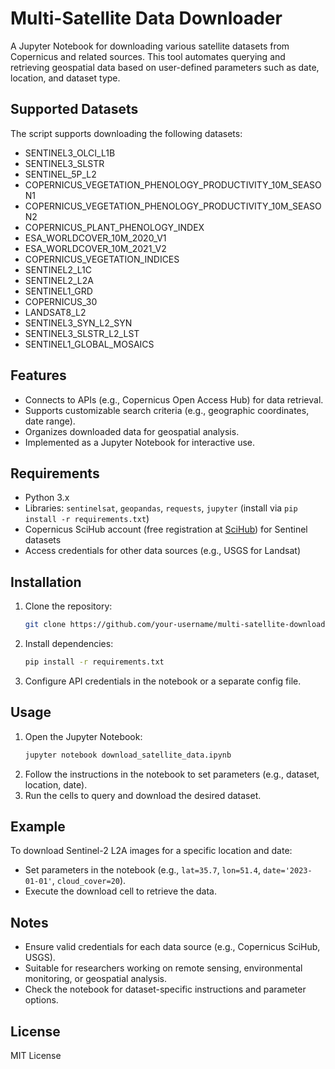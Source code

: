 # Multi-Satellite Data Downloader

A Jupyter Notebook for downloading various satellite datasets from Copernicus and related sources. This tool automates querying and retrieving geospatial data based on user-defined parameters such as date, location, and dataset type.

## Supported Datasets
The script supports downloading the following datasets:
- SENTINEL3_OLCI_L1B
- SENTINEL3_SLSTR
- SENTINEL_5P_L2
- COPERNICUS_VEGETATION_PHENOLOGY_PRODUCTIVITY_10M_SEASON1
- COPERNICUS_VEGETATION_PHENOLOGY_PRODUCTIVITY_10M_SEASON2
- COPERNICUS_PLANT_PHENOLOGY_INDEX
- ESA_WORLDCOVER_10M_2020_V1
- ESA_WORLDCOVER_10M_2021_V2
- COPERNICUS_VEGETATION_INDICES
- SENTINEL2_L1C
- SENTINEL2_L2A
- SENTINEL1_GRD
- COPERNICUS_30
- LANDSAT8_L2
- SENTINEL3_SYN_L2_SYN
- SENTINEL3_SLSTR_L2_LST
- SENTINEL1_GLOBAL_MOSAICS

## Features
- Connects to APIs (e.g., Copernicus Open Access Hub) for data retrieval.
- Supports customizable search criteria (e.g., geographic coordinates, date range).
- Organizes downloaded data for geospatial analysis.
- Implemented as a Jupyter Notebook for interactive use.

## Requirements
- Python 3.x
- Libraries: `sentinelsat`, `geopandas`, `requests`, `jupyter` (install via `pip install -r requirements.txt`)
- Copernicus SciHub account (free registration at [SciHub](https://scihub.copernicus.eu/)) for Sentinel datasets
- Access credentials for other data sources (e.g., USGS for Landsat)

## Installation
1. Clone the repository:
   ```bash
   git clone https://github.com/your-username/multi-satellite-downloader.git
   ```
2. Install dependencies:
   ```bash
   pip install -r requirements.txt
   ```
3. Configure API credentials in the notebook or a separate config file.

## Usage
1. Open the Jupyter Notebook:
   ```bash
   jupyter notebook download_satellite_data.ipynb
   ```
2. Follow the instructions in the notebook to set parameters (e.g., dataset, location, date).
3. Run the cells to query and download the desired dataset.

## Example
To download Sentinel-2 L2A images for a specific location and date:
- Set parameters in the notebook (e.g., `lat=35.7`, `lon=51.4`, `date='2023-01-01'`, `cloud_cover=20`).
- Execute the download cell to retrieve the data.

## Notes
- Ensure valid credentials for each data source (e.g., Copernicus SciHub, USGS).
- Suitable for researchers working on remote sensing, environmental monitoring, or geospatial analysis.
- Check the notebook for dataset-specific instructions and parameter options.

## License
MIT License
